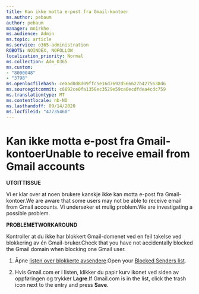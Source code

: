 ```yaml
---
title: Kan ikke motta e-post fra Gmail-kontoer
ms.author: pebaum
author: pebaum
manager: mnirkhe
ms.audience: Admin
ms.topic: article
ms.service: o365-administration
ROBOTS: NOINDEX, NOFOLLOW
localization_priority: Normal
ms.collection: Adm_O365
ms.custom:
- "8000048"
- "3798"
ms.openlocfilehash: ceaad0d8d09ffc5e16d7692d566627b4275638d6
ms.sourcegitcommit: c6692ce0fa1358ec3529e59ca0ecdfdea4cdc759
ms.translationtype: MT
ms.contentlocale: nb-NO
ms.lasthandoff: 09/14/2020
ms.locfileid: "47735460"
---
```

# <a name="unable-to-receive-email-from-gmail-accounts"></a><span data-ttu-id="013cb-102">Kan ikke motta e-post fra Gmail-kontoer</span><span class="sxs-lookup"><span data-stu-id="013cb-102">Unable to receive email from Gmail accounts</span></span>

<span data-ttu-id="013cb-103">**UTGITT**</span><span class="sxs-lookup"><span data-stu-id="013cb-103">**ISSUE**</span></span>

<span data-ttu-id="013cb-104">Vi er klar over at noen brukere kanskje ikke kan motta e-post fra Gmail-kontoer.</span><span class="sxs-lookup"><span data-stu-id="013cb-104">We are aware that some users may not be able to receive email from Gmail accounts.</span></span> <span data-ttu-id="013cb-105">Vi undersøker et mulig problem.</span><span class="sxs-lookup"><span data-stu-id="013cb-105">We are investigating a possible problem.</span></span>

<span data-ttu-id="013cb-106">**PROBLEMET**</span><span class="sxs-lookup"><span data-stu-id="013cb-106">**WORKAROUND**</span></span>

<span data-ttu-id="013cb-107">Kontroller at du ikke har blokkert Gmail-domenet ved en feil takelse ved blokkering av én Gmail-bruker.</span><span class="sxs-lookup"><span data-stu-id="013cb-107">Check that you have not accidentally blocked the Gmail domain when blocking one Gmail user.</span></span>

1. <span data-ttu-id="013cb-108">Åpne [listen over blokkerte avsendere](https://go.microsoft.com/fwlink/?linkid=2121010).</span><span class="sxs-lookup"><span data-stu-id="013cb-108">Open your [Blocked Senders list](https://go.microsoft.com/fwlink/?linkid=2121010).</span></span>

2. <span data-ttu-id="013cb-109">Hvis Gmail.com er i listen, klikker du papir kurv ikonet ved siden av oppføringen og trykker **Lagre**.</span><span class="sxs-lookup"><span data-stu-id="013cb-109">If Gmail.com is in the list, click the trash icon next to the entry and press **Save**.</span></span>
